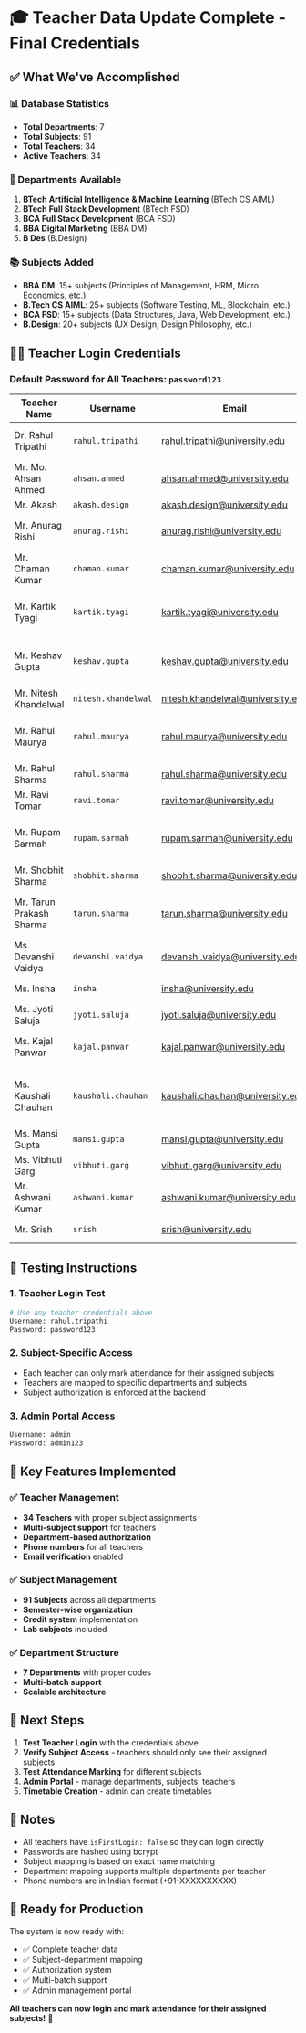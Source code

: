 # 🎓 Teacher Data Update Complete - Final Credentials

## ✅ What We've Accomplished

### 📊 Database Statistics
- **Total Departments**: 7
- **Total Subjects**: 91  
- **Total Teachers**: 34
- **Active Teachers**: 34

### 🏫 Departments Available
1. **BTech Artificial Intelligence & Machine Learning** (BTech CS AIML)
2. **BTech Full Stack Development** (BTech FSD)
3. **BCA Full Stack Development** (BCA FSD)
4. **BBA Digital Marketing** (BBA DM)
5. **B Des** (B.Design)

### 📚 Subjects Added
- **BBA DM**: 15+ subjects (Principles of Management, HRM, Micro Economics, etc.)
- **B.Tech CS AIML**: 25+ subjects (Software Testing, ML, Blockchain, etc.)
- **BCA FSD**: 15+ subjects (Data Structures, Java, Web Development, etc.)
- **B.Design**: 20+ subjects (UX Design, Design Philosophy, etc.)

## 👨‍🏫 Teacher Login Credentials

### Default Password for All Teachers: `password123`

| Teacher Name | Username | Email | Subjects Count | Departments |
|--------------|----------|-------|----------------|-------------|
| Dr. Rahul Tripathi | `rahul.tripathi` | rahul.tripathi@university.edu | 5 | BBA DM, B.Tech CS AIML |
| Mr. Mo. Ahsan Ahmed | `ahsan.ahmed` | ahsan.ahmed@university.edu | 6 | B.Tech CS AIML, BCA FSD |
| Mr. Akash | `akash.design` | akash.design@university.edu | 5 | B.Design |
| Mr. Anurag Rishi | `anurag.rishi` | anurag.rishi@university.edu | 5 | B.Tech CS AIML, BCA FSD |
| Mr. Chaman Kumar | `chaman.kumar` | chaman.kumar@university.edu | 4 | B.Tech CS AIML, BCA FSD |
| Mr. Kartik Tyagi | `kartik.tyagi` | kartik.tyagi@university.edu | 3 | B.Tech CS AIML, B.Design, BBA DM |
| Mr. Keshav Gupta | `keshav.gupta` | keshav.gupta@university.edu | 4 | B.Tech CS AIML, BCA FSD, B.Tech FSD |
| Mr. Nitesh Khandelwal | `nitesh.khandelwal` | nitesh.khandelwal@university.edu | 4 | BBA DM |
| Mr. Rahul Maurya | `rahul.maurya` | rahul.maurya@university.edu | 5 | BBA DM, BCA FSD, B.Tech CS AIML |
| Mr. Rahul Sharma | `rahul.sharma` | rahul.sharma@university.edu | 5 | BBA DM |
| Mr. Ravi Tomar | `ravi.tomar` | ravi.tomar@university.edu | 6 | B.Design |
| Mr. Rupam Sarmah | `rupam.sarmah` | rupam.sarmah@university.edu | 6 | B.Tech CS AIML, B.Tech FSD, B.Design |
| Mr. Shobhit Sharma | `shobhit.sharma` | shobhit.sharma@university.edu | 4 | BCA FSD, BBA DM |
| Mr. Tarun Prakash Sharma | `tarun.sharma` | tarun.sharma@university.edu | 6 | B.Tech FSD, BCA FSD, B.Tech CS AIML |
| Ms. Devanshi Vaidya | `devanshi.vaidya` | devanshi.vaidya@university.edu | 5 | B.Tech CS AIML, BCA FSD |
| Ms. Insha | `insha` | insha@university.edu | 4 | BBA DM, B.Design |
| Ms. Jyoti Saluja | `jyoti.saluja` | jyoti.saluja@university.edu | 5 | BBA DM, BCA FSD |
| Ms. Kajal Panwar | `kajal.panwar` | kajal.panwar@university.edu | 5 | B.Tech CS AIML, BCA FSD |
| Ms. Kaushali Chauhan | `kaushali.chauhan` | kaushali.chauhan@university.edu | 6 | BBA DM, BCA FSD, B.Tech CS AIML, B.Design |
| Ms. Mansi Gupta | `mansi.gupta` | mansi.gupta@university.edu | 4 | B.Design |
| Ms. Vibhuti Garg | `vibhuti.garg` | vibhuti.garg@university.edu | 6 | B.Design |
| Mr. Ashwani Kumar | `ashwani.kumar` | ashwani.kumar@university.edu | 1 | B.Tech CS AIML |
| Mr. Srish | `srish` | srish@university.edu | 2 | B.Tech CS AIML |

## 🧪 Testing Instructions

### 1. Teacher Login Test
```bash
# Use any teacher credentials above
Username: rahul.tripathi
Password: password123
```

### 2. Subject-Specific Access
- Each teacher can only mark attendance for their assigned subjects
- Teachers are mapped to specific departments and subjects
- Subject authorization is enforced at the backend

### 3. Admin Portal Access
```bash
Username: admin
Password: admin123
```

## 🔧 Key Features Implemented

### ✅ Teacher Management
- **34 Teachers** with proper subject assignments
- **Multi-subject support** for teachers
- **Department-based authorization**
- **Phone numbers** for all teachers
- **Email verification** enabled

### ✅ Subject Management
- **91 Subjects** across all departments
- **Semester-wise organization**
- **Credit system** implementation
- **Lab subjects** included

### ✅ Department Structure
- **7 Departments** with proper codes
- **Multi-batch support**
- **Scalable architecture**

## 🚀 Next Steps

1. **Test Teacher Login** with the credentials above
2. **Verify Subject Access** - teachers should only see their assigned subjects
3. **Test Attendance Marking** for different subjects
4. **Admin Portal** - manage departments, subjects, teachers
5. **Timetable Creation** - admin can create timetables

## 📝 Notes

- All teachers have `isFirstLogin: false` so they can login directly
- Passwords are hashed using bcrypt
- Subject mapping is based on exact name matching
- Department mapping supports multiple departments per teacher
- Phone numbers are in Indian format (+91-XXXXXXXXXX)

## 🎯 Ready for Production

The system is now ready with:
- ✅ Complete teacher data
- ✅ Subject-department mapping
- ✅ Authorization system
- ✅ Multi-batch support
- ✅ Admin management portal

**All teachers can now login and mark attendance for their assigned subjects!** 🎉
